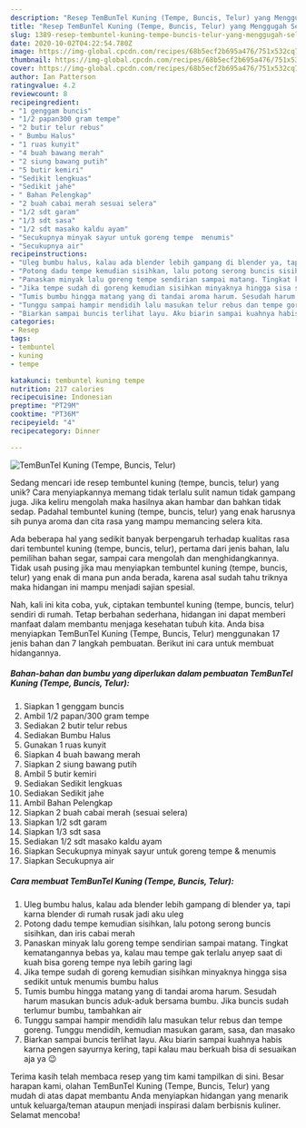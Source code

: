 ```yaml
---
description: "Resep TemBunTel Kuning (Tempe, Buncis, Telur) yang Menggugah Selera"
title: "Resep TemBunTel Kuning (Tempe, Buncis, Telur) yang Menggugah Selera"
slug: 1389-resep-tembuntel-kuning-tempe-buncis-telur-yang-menggugah-selera
date: 2020-10-02T04:22:54.780Z
image: https://img-global.cpcdn.com/recipes/68b5ecf2b695a476/751x532cq70/tembuntel-kuning-tempe-buncis-telur-foto-resep-utama.jpg
thumbnail: https://img-global.cpcdn.com/recipes/68b5ecf2b695a476/751x532cq70/tembuntel-kuning-tempe-buncis-telur-foto-resep-utama.jpg
cover: https://img-global.cpcdn.com/recipes/68b5ecf2b695a476/751x532cq70/tembuntel-kuning-tempe-buncis-telur-foto-resep-utama.jpg
author: Ian Patterson
ratingvalue: 4.2
reviewcount: 8
recipeingredient:
- "1 genggam buncis"
- "1/2 papan300 gram tempe"
- "2 butir telur rebus"
- " Bumbu Halus"
- "1 ruas kunyit"
- "4 buah bawang merah"
- "2 siung bawang putih"
- "5 butir kemiri"
- "Sedikit lengkuas"
- "Sedikit jahe"
- " Bahan Pelengkap"
- "2 buah cabai merah sesuai selera"
- "1/2 sdt garam"
- "1/3 sdt sasa"
- "1/2 sdt masako kaldu ayam"
- "Secukupnya minyak sayur untuk goreng tempe  menumis"
- "Secukupnya air"
recipeinstructions:
- "Uleg bumbu halus, kalau ada blender lebih gampang di blender ya, tapi karna blender di rumah rusak jadi aku uleg"
- "Potong dadu tempe kemudian sisihkan, lalu potong serong buncis sisihkan, dan iris cabai merah"
- "Panaskan minyak lalu goreng tempe sendirian sampai matang. Tingkat kematangannya bebas ya, kalau mau tempe gak terlalu anyep saat di kuah bisa goreng tempe nya lebih garing lagi"
- "Jika tempe sudah di goreng kemudian sisihkan minyaknya hingga sisa sedikit untuk menumis bumbu halus"
- "Tumis bumbu hingga matang yang di tandai aroma harum. Sesudah harum masukan buncis aduk-aduk bersama bumbu. Jika buncis sudah terlumur bumbu, tambahkan air"
- "Tunggu sampai hampir mendidih lalu masukan telur rebus dan tempe goreng. Tunggu mendidih, kemudian masukan garam, sasa, dan masako"
- "Biarkan sampai buncis terlihat layu. Aku biarin sampai kuahnya habis karna pengen sayurnya kering, tapi kalau mau berkuah bisa di sesuaikan aja ya 😉"
categories:
- Resep
tags:
- tembuntel
- kuning
- tempe

katakunci: tembuntel kuning tempe 
nutrition: 217 calories
recipecuisine: Indonesian
preptime: "PT29M"
cooktime: "PT36M"
recipeyield: "4"
recipecategory: Dinner

---
```



![TemBunTel Kuning (Tempe, Buncis, Telur)](https://img-global.cpcdn.com/recipes/68b5ecf2b695a476/751x532cq70/tembuntel-kuning-tempe-buncis-telur-foto-resep-utama.jpg)

Sedang mencari ide resep tembuntel kuning (tempe, buncis, telur) yang unik? Cara menyiapkannya memang tidak terlalu sulit namun tidak gampang juga. Jika keliru mengolah maka hasilnya akan hambar dan bahkan tidak sedap. Padahal tembuntel kuning (tempe, buncis, telur) yang enak harusnya sih punya aroma dan cita rasa yang mampu memancing selera kita.

Ada beberapa hal yang sedikit banyak berpengaruh terhadap kualitas rasa dari tembuntel kuning (tempe, buncis, telur), pertama dari jenis bahan, lalu pemilihan bahan segar, sampai cara mengolah dan menghidangkannya. Tidak usah pusing jika mau menyiapkan tembuntel kuning (tempe, buncis, telur) yang enak di mana pun anda berada, karena asal sudah tahu triknya maka hidangan ini mampu menjadi sajian spesial.




Nah, kali ini kita coba, yuk, ciptakan tembuntel kuning (tempe, buncis, telur) sendiri di rumah. Tetap berbahan sederhana, hidangan ini dapat memberi manfaat dalam membantu menjaga kesehatan tubuh kita. Anda bisa menyiapkan TemBunTel Kuning (Tempe, Buncis, Telur) menggunakan 17 jenis bahan dan 7 langkah pembuatan. Berikut ini cara untuk membuat hidangannya.

<!--inarticleads1-->

##### Bahan-bahan dan bumbu yang diperlukan dalam pembuatan TemBunTel Kuning (Tempe, Buncis, Telur):

1. Siapkan 1 genggam buncis
1. Ambil 1/2 papan/300 gram tempe
1. Sediakan 2 butir telur rebus
1. Sediakan  Bumbu Halus
1. Gunakan 1 ruas kunyit
1. Siapkan 4 buah bawang merah
1. Siapkan 2 siung bawang putih
1. Ambil 5 butir kemiri
1. Sediakan Sedikit lengkuas
1. Sediakan Sedikit jahe
1. Ambil  Bahan Pelengkap
1. Siapkan 2 buah cabai merah (sesuai selera)
1. Siapkan 1/2 sdt garam
1. Siapkan 1/3 sdt sasa
1. Sediakan 1/2 sdt masako kaldu ayam
1. Siapkan Secukupnya minyak sayur untuk goreng tempe &amp; menumis
1. Siapkan Secukupnya air




<!--inarticleads2-->

##### Cara membuat TemBunTel Kuning (Tempe, Buncis, Telur):

1. Uleg bumbu halus, kalau ada blender lebih gampang di blender ya, tapi karna blender di rumah rusak jadi aku uleg
1. Potong dadu tempe kemudian sisihkan, lalu potong serong buncis sisihkan, dan iris cabai merah
1. Panaskan minyak lalu goreng tempe sendirian sampai matang. Tingkat kematangannya bebas ya, kalau mau tempe gak terlalu anyep saat di kuah bisa goreng tempe nya lebih garing lagi
1. Jika tempe sudah di goreng kemudian sisihkan minyaknya hingga sisa sedikit untuk menumis bumbu halus
1. Tumis bumbu hingga matang yang di tandai aroma harum. Sesudah harum masukan buncis aduk-aduk bersama bumbu. Jika buncis sudah terlumur bumbu, tambahkan air
1. Tunggu sampai hampir mendidih lalu masukan telur rebus dan tempe goreng. Tunggu mendidih, kemudian masukan garam, sasa, dan masako
1. Biarkan sampai buncis terlihat layu. Aku biarin sampai kuahnya habis karna pengen sayurnya kering, tapi kalau mau berkuah bisa di sesuaikan aja ya 😉




Terima kasih telah membaca resep yang tim kami tampilkan di sini. Besar harapan kami, olahan TemBunTel Kuning (Tempe, Buncis, Telur) yang mudah di atas dapat membantu Anda menyiapkan hidangan yang menarik untuk keluarga/teman ataupun menjadi inspirasi dalam berbisnis kuliner. Selamat mencoba!
